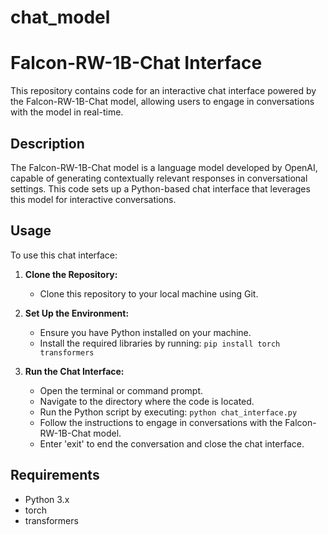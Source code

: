# chat_model
# Falcon-RW-1B-Chat Interface

This repository contains code for an interactive chat interface powered by the Falcon-RW-1B-Chat model, allowing users to engage in conversations with the model in real-time.

## Description

The Falcon-RW-1B-Chat model is a language model developed by OpenAI, capable of generating contextually relevant responses in conversational settings. This code sets up a Python-based chat interface that leverages this model for interactive conversations.

## Usage

To use this chat interface:

1. **Clone the Repository:**
   - Clone this repository to your local machine using Git.

2. **Set Up the Environment:**
   - Ensure you have Python installed on your machine.
   - Install the required libraries by running: `pip install torch transformers`

3. **Run the Chat Interface:**
   - Open the terminal or command prompt.
   - Navigate to the directory where the code is located.
   - Run the Python script by executing: `python chat_interface.py`
   - Follow the instructions to engage in conversations with the Falcon-RW-1B-Chat model.
   - Enter 'exit' to end the conversation and close the chat interface.

## Requirements

- Python 3.x
- torch
- transformers

